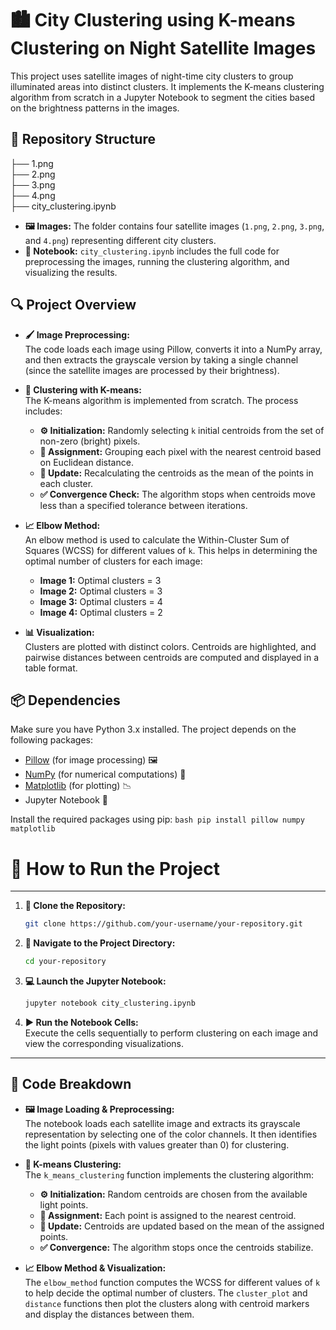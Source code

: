 # 🏙️ City Clustering using K-means Clustering on Night Satellite Images

This project uses satellite images of night-time city clusters to group illuminated areas into distinct clusters. It implements the K-means clustering algorithm from scratch in a Jupyter Notebook to segment the cities based on the brightness patterns in the images.

## 📂 Repository Structure
├── 1.png<br>
├── 2.png<br>
├── 3.png<br>
├── 4.png<br>
├── city_clustering.ipynb

- **🖼️ Images:** The folder contains four satellite images (`1.png`, `2.png`, `3.png`, and `4.png`) representing different city clusters.
- **📓 Notebook:** `city_clustering.ipynb` includes the full code for preprocessing the images, running the clustering algorithm, and visualizing the results.

## 🔍 Project Overview

- **🖌️ Image Preprocessing:**  
  The code loads each image using Pillow, converts it into a NumPy array, and then extracts the grayscale version by taking a single channel (since the satellite images are processed by their brightness).

- **🧩 Clustering with K-means:**  
  The K-means algorithm is implemented from scratch. The process includes:
  - **⚙️ Initialization:** Randomly selecting `k` initial centroids from the set of non-zero (bright) pixels.
  - **🎯 Assignment:** Grouping each pixel with the nearest centroid based on Euclidean distance.
  - **🔄 Update:** Recalculating the centroids as the mean of the points in each cluster.
  - **✅ Convergence Check:** The algorithm stops when centroids move less than a specified tolerance between iterations.

- **📈 Elbow Method:**  
  An elbow method is used to calculate the Within-Cluster Sum of Squares (WCSS) for different values of `k`. This helps in determining the optimal number of clusters for each image:
  - **Image 1:** Optimal clusters = 3
  - **Image 2:** Optimal clusters = 3
  - **Image 3:** Optimal clusters = 4
  - **Image 4:** Optimal clusters = 2

- **📊 Visualization:**  
  Clusters are plotted with distinct colors. Centroids are highlighted, and pairwise distances between centroids are computed and displayed in a table format.

## 📦 Dependencies

Make sure you have Python 3.x installed. The project depends on the following packages:

- [Pillow](https://python-pillow.org/) (for image processing) 🖼️
- [NumPy](https://numpy.org/) (for numerical computations) 🔢
- [Matplotlib](https://matplotlib.org/) (for plotting) 📉
- Jupyter Notebook 📓

Install the required packages using pip:
    ```bash
    pip install pillow numpy matplotlib
    ```

# 🚀 **How to Run the Project**  
----------------------
1. **🔗 Clone the Repository:**
   
    ```bash
    git clone https://github.com/your-username/your-repository.git
    ```

2. **📁 Navigate to the Project Directory:**
   
   ```bash
   cd your-repository
   ```

3. **💻 Launch the Jupyter Notebook:**
   
   ```bash
   jupyter notebook city_clustering.ipynb
   ```

4. **▶️ Run the Notebook Cells:**  
   Execute the cells sequentially to perform clustering on each image and view the corresponding visualizations.

-------------------------

📝 **Code Breakdown**  
---------------------

* **🖼️ Image Loading & Preprocessing:**  
  The notebook loads each satellite image and extracts its grayscale representation by selecting one of the color channels. It then identifies the light points (pixels with values greater than 0) for clustering.
    
* **🧮 K-means Clustering:**  
  The `k_means_clustering` function implements the clustering algorithm:
    
  * **⚙️ Initialization:** Random centroids are chosen from the available light points.
  * **🎯 Assignment:** Each point is assigned to the nearest centroid.
  * **🔄 Update:** Centroids are updated based on the mean of the assigned points.
  * **✅ Convergence:** The algorithm stops once the centroids stabilize.

* **📈 Elbow Method & Visualization:**  
  The `elbow_method` function computes the WCSS for different values of `k` to help decide the optimal number of clusters. The `cluster_plot` and `distance` functions then plot the clusters along with centroid markers and display the distances between them.






